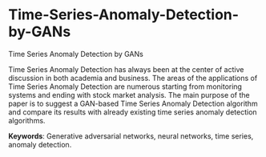 # Time-Series-Anomaly-Detection-by-GANs
Time Series Anomaly Detection by GANs

Time Series Anomaly Detection has always been at the center of active discussion in both academia and business. The areas of the applications of Time Series Anomaly Detection are numerous starting from monitoring systems and ending with stock market analysis. The main purpose of the paper is to suggest a GAN-based Time Series Anomaly Detection algorithm and compare its results with already existing time series anomaly detection algorithms.

**Keywords**: Generative adversarial networks, neural networks, time series, anomaly detection. 
